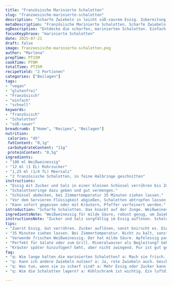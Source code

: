 ```yaml
---
title: "Französische Marinierte Schalotten"
slug: "franzoesische-marinierte-schalotten"
description: "Scharfe Zwiebeln in leicht süß-saurem Essig. Zubereitung mit Weißweinessig statt Apfelessig. Rohrzucker statt normalem Zucker. Salzmengen reduziert. Längere Marinierzeit. Zwiebeln in Halbringe geschnitten. Einfache Beilage oder Salat-Zutat. Leicht vegan, glutenfrei, ohne Milch und Eier. Aromatisch, knackig. Frisch, minimalistisch."
metaDescription: "Französische Marinierte Schalotten. Scharfe Zwiebeln in süß-sauerem Essig. Schnelle Zubereitung und vegan."
ogDescription: "Entdecke die scharfen, marinierten Schalotten. Einfach, frisch und vegan. Perfekt für Salate oder als Snack."
focusKeyphrase: "marinierte Schalotten"
date: 2025-07-21
draft: false
image: franzoesische-marinierte-schalotten.png
author: "Marlena"
prepTime: PT15M
cookTime: PT0M
totalTime: PT35M
recipeYield: "2 Portionen"
categories: ["Beilagen"]
tags:
- "vegan"
- "glutenfrei"
- "Französisch"
- "einfach"
- "schnell"
keywords:
- "französisch"
- "Schalotten"
- "süß-sauer"
breadcrumb: ["Home", "Recipes", "Beilagen"]
nutrition: 
 calories: "45"
 fatContent: "0,1g"
 carbohydrateContent: "11g"
 proteinContent: "0,5g"
ingredients:
- "100 ml Weißweinessig"
- "12 ml (1 EL) Rohrzucker"
- "1,25 ml (1/4 TL) Meersalz"
- "2 französische Schalotten, in feine Halbringe geschnitten"
instructions:
- "Essig mit Zucker und Salz in einer kleinen Schüssel verrühren bis Zucker weitgehend aufgelöst ist."
- "Schalottenringe dazu geben und gut vermengen."
- "Schüssel abdecken, bei Zimmertemperatur 35 Minuten ziehen lassen."
- "Vor dem Servieren Flüssigkeit abgießen, Schalotten abtropfen lassen."
- "Kann sofort gegessen oder mit Kräutern, Pfeffer verfeinert werden."
introduction: "Scharfe Schalotten. Das knackt auf der Zunge. Weißweinessig nimmt die Schärfe runter, macht frisch. Rohrzucker karamellisiert nicht, bleibt süßlich. Salz dezent, keine Dominanz. Halbringe bleiben bissfest, nicht matschig. Schnell gemacht, in 15 Minuten. 35 Minuten ziehen lassen. Alles klar. Keine komplizierten Gewürze. Einfach pur, raffiniert. Kombiniert mit Salaten oder zu Käse. Oder als knackiges, saurer Ausgleich zu würzigen Speisen. Vegan, glutenfrei, ohne Milch, Eier, Nüsse. Minimalistisch, aber mit Charakter. Nicht nur Beilage, auch ein Snack. "
ingredientsNote: "Weißweinessig für milde Säure, robust genug, um Zwiebeln zu aromatisieren. Rohrzucker bringt Tiefe, ohne zu stark zu dominieren. Salz reduziert für milderen Effekt, Schalotten bleiben Vordergrund. Zwei große Schalotten, fein geschnitten in Halbringe für Biss. Keine zusätzlichen Kräuter, Fokus auf Aromen der Grundzutaten. Mengen für kleine Portion, ausreichend für zwei Personen oder als Vorspeise. Zutaten einfach, überall erhältlich. Kein Öl, keine Zusatzstoffe. "
instructionsNote: "Zucker und Salz sorgfältig im Essig auflösen. Schalotten sofort marinieren, damit der Geschmack zieht. Abdecken und bei Raumtemperatur. Die 35 Minuten sind Mindestzeit, kein Aufwand. Flüssigkeit danach abseihen, damit Schalotten knackig bleiben. Kann mit Pfeffer oder Kräutern ergänzt werden – aber pur am besten. Nicht zu lange marinieren, sonst werden Schalotten breiig. Keine Hitze, keine anderen Zubereitungsschritte notwendig. Einfach halten, um Aroma und Textur zu erhalten. "
tips:
- "Zuerst Essig. Gut verrühren. Zucker auflösen, sonst knirscht es. Die Schalotten beachten. Halbringe sind wichtig. Schneide sie dünn, gleichmäßige Stücke. Aromen brauchen Kontakt."
- "35 Minuten ziehen lassen. Bei Zimmertemperatur. Nicht zu kalt, sonst geht der Geschmack verloren. Achte auf die Textur. Abgießen nicht vergessen. Schalotten müssen knackig bleiben."
- "Verwende frischen Weißweinessig. Der hat milde Säure. Apfelessig passt nicht gut. Rohrzucker hat die richtige Süße. Karamellisiert nicht, bleibt süßlich. Die gesunde Wahl."
- "Perfekt für Salate oder zum Grill. Mineralwasser als Begleitung? Geht gut miteinander. Oder zu Käse. Schalotten können alleine als Snack genossen werden. Gut für jedes Gericht."
- "Kräuter später hinzufügen? Geht, aber nicht zwingend. Pur ist gut genug. Aufpassen beim Marinieren. Zu lange macht die Schalotten matschig. Ein Untergang für die Textur."
faq:
- "q: Wie lange halten die marinierten Schalotten? a: Mach sie frisch. Aber im Kühlschrank? Sie halten 3 Tage. Achte auf Geruch."
- "q: Kann ich andere Zwiebeln nutzen? a: Ja, rote Zwiebeln auch. Geschmack ist anders. Aber funktioniert, wenn du es magst."
- "q: Was tun, wenn sie zu scharf sind? a: Mehr Essig oder Zucker kann helfen. Oder einfach weniger. Das nächste Mal weniger scharfe Schalotten."
- "q: Wie die Schalotten lagern? a: Kühlschrank ist wichtig. Ein luftdichtes Gefäß verwenden. Vermeidet dass sie austrocknen oder weich werden."

---
```

